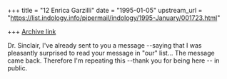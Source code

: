 +++
title = "12 Enrica Garzilli"
date = "1995-01-05"
upstream_url = "https://list.indology.info/pipermail/indology/1995-January/001723.html"

+++
[Archive link](https://list.indology.info/pipermail/indology/1995-January/001723.html)

Dr. Sinclair, I've already sent to you a message --saying that I was 
pleasantly surprised to read your message in "our" list...
The message came 
back. Therefore I'm repeating this --thank you for being here -- in public.





